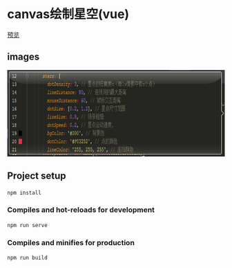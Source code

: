 # canvas绘制星空(vue)
  [预览](https://renkles.github.io/canvas/show/index.html)

## images
   <img src="./show/images/code.png" width="766" height="200" />

## Project setup
```
npm install
```

### Compiles and hot-reloads for development
```
npm run serve
```

### Compiles and minifies for production
```
npm run build
```
